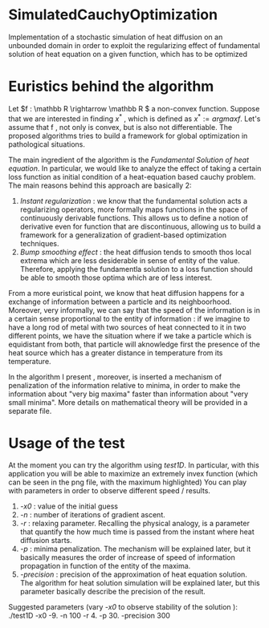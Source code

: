 # SimulatedCauchyOptimization
Implementation of a stochastic simulation of heat diffusion on an unbounded domain in order to exploit the regularizing effect of fundamental solution of heat equation on a given function, which has to be optimized

# Euristics behind the algorithm

Let $f : \mathbb R \rightarrow \mathbb R $ a non-convex function. Suppose that we are interested in finding $x^*$ , which is defined as $x^* := argmax f$.
Let's assume that f , not only is convex, but is also not differentiable. The proposed algorithms tries to build a framework for global optimization in pathological situations.

The main ingredient of the algorithm is the *Fundamental Solution of heat equation*.
In particular, we would like to analyze the effect of taking a certain loss function as initial condition of a heat-equation based
cauchy problem. 
The main reasons behind this approach are basically 2:
1.	*Instant regularization* : we know that the fundamental solution acts a regularizing operators, more formally maps functions in 
the space of continuously derivable functions. This allows us to define a notion of derivative even for function that are discontinuous, allowing
us to build a framework for a generalization of gradient-based optimization techniques.
2.	*Bump smoothing effect* : the heat diffusion tends to smooth thos local extrema which are less desiderable in sense of entity of the value.
Therefore, applying the fundamentla solution to a loss function should be able to smooth those optima which are of less interest.

From a more euristical point, we know that heat diffusion happens for a exchange of information between a particle and its neighboorhood.
Moreover, very informally, we can say that the speed of the information is in a certain sense proportional to the entity of information : 
if we imagine to have a long rod of metal with two sources of heat connected to it in two different points, we have the situation where
if we take a particle which is equidistant from both, that particle will aknowledge first the presence of the heat source which has a greater distance in temperature 
from its temperature.

In the algorithm I present , moreover, is inserted a mechanism of penalization of the information relative to minima, in order
to make the information about "very big maxima" faster than information about "very small minima".
More details on mathematical theory will be provided in a separate file.

# Usage of the test

At the moment you can try the algorithm using *test1D*.
In particular, with this application you will be able to maximize an extremely invex function (which can be seen in the png file, with the maximum highlighted)
You can play with parameters in order to observe different speed / results.

1.	*-x0* : value of the initial guess
2.	*-n* : number of iterations of gradient ascent.
3.	*-r* : relaxing parameter. Recalling the physical analogy, is a parameter that quantify the how much time is passed from the instant where heat diffusion starts.
4.	*-p* : minima penalization. The mechanism will be explained later, but it basically measures the order of increase of speed of information propagation in function of the entity of the maxima.
5.	*-precision* : precision of the approximation of heat equation solution. The algorithm for heat solution simulation will be explained later, but this parameter basically describe the precision of the result.

Suggested parameters (vary *-x0* to observe stability of the solution ):
./test1D -x0 -9. -n 100 -r 4. -p 30. -precision 300